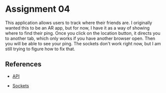 # Assignment 04

This application allows users to track where their friends are. I originally wanted this to be an AR app, but for now, I have it as a way of showing where to find their ping. Once you click on the location button, it directs you to another tab, which only works if you have another browser open. Then you will be able to see your ping. The sockets don't work right now, but I am still trying to figure how to fix that. 


## References
- [API](https://developers.google.com/maps/documentation/geolocation/intro)

- [Sockets](https://socket.io/)


